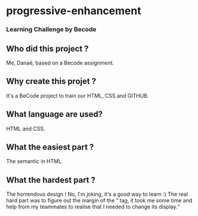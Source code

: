 # progressive-enhancement
### Learning Challenge by Becode

## **Who did this project ?**

Me, Danaé, based on a Becode assignment.

## **Why create this projet ?**

It's a BeCode project to train our HTML, CSS and GITHUB.

## **What language are used?**

HTML and CSS.

## **What the easiest part ?**

The semantic in HTML.

## **What the hardest part ?**

The horrendous design ! No, I'm joking, it's a good way to learn :) The real hard part was to figure out the margin of the <q> tag, it took me some time and help from my teammates to realise that I needed to change its display.

